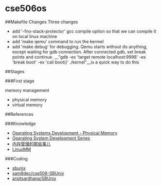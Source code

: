 # cse506os

##Makefile Changes
 Three changes
 - add '-fno-stack-protector' gcc compile option so that we can compile it on local linux machine
 - add 'make qemu' command to run the kermel
 - add 'make debug' for debugging. Qemu starts without do anything, except waiting for gdb connection. After connected gdb, set break points and continue. __"gdb -ex 'target remote localhost:9998' -ex 'break boot' -ex 'call boot()' ./kernel"__is a quick way to do this

##Stages

###First stage
 
 memory management 
- physical memory
- virtual memory

##References

###Knowledge
- [Operating Systems Development - Physical Memory](http://www.brokenthorn.com/Resources/OSDev17.html)
- [Operating System Development Series](http://www.brokenthorn.com/Resources/OSDevIndex.html)
- [内存管理的那些事儿](http://edsionte.com/techblog/%E5%86%85%E5%AD%98%E7%AE%A1%E7%90%86)
- [LinuxMM](http://linux-mm.org/LinuxMM)

###Coding
- [sbunix](https://github.com/zhtlancer/sbunix/tree/shcho-dev)
- [sam8dec/cse506-SBUnix](https://github.com/sam8dec/cse506-SBUnix)
- [arpitsardhana/SBUnix](https://github.com/arpitsardhana/SBUnix)
